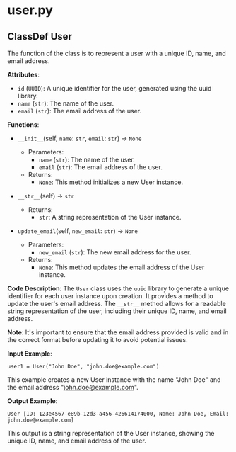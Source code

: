 # user.py

## ClassDef User

The function of the class is to represent a user with a unique ID, name, and email address.

**Attributes**:

- `id` (`UUID`): A unique identifier for the user, generated using the uuid library.
- `name` (`str`): The name of the user.
- `email` (`str`): The email address of the user.

**Functions**:

- `__init__`(self, `name`: `str`, `email`: `str`) -> `None`
    - Parameters:
        - `name` (`str`): The name of the user.
        - `email` (`str`): The email address of the user.
    - Returns:
        - `None`: This method initializes a new User instance.

- `__str__`(self) -> `str`
    - Returns:
        - `str`: A string representation of the User instance.

- `update_email`(self, `new_email`: `str`) -> `None`
    - Parameters:
        - `new_email` (`str`): The new email address for the user.
    - Returns:
        - `None`: This method updates the email address of the User instance.

**Code Description**: The `User` class uses the `uuid` library to generate a unique identifier for each user instance upon creation. It provides a method to update the user's email address. The `__str__` method allows for a readable string representation of the user, including their unique ID, name, and email address.

**Note**: It's important to ensure that the email address provided is valid and in the correct format before updating it to avoid potential issues.

**Input Example**: 

```
user1 = User("John Doe", "john.doe@example.com")
```
This example creates a new User instance with the name "John Doe" and the email address "john.doe@example.com".

**Output Example**:

```
User [ID: 123e4567-e89b-12d3-a456-426614174000, Name: John Doe, Email: john.doe@example.com]
```
This output is a string representation of the User instance, showing the unique ID, name, and email address of the user.